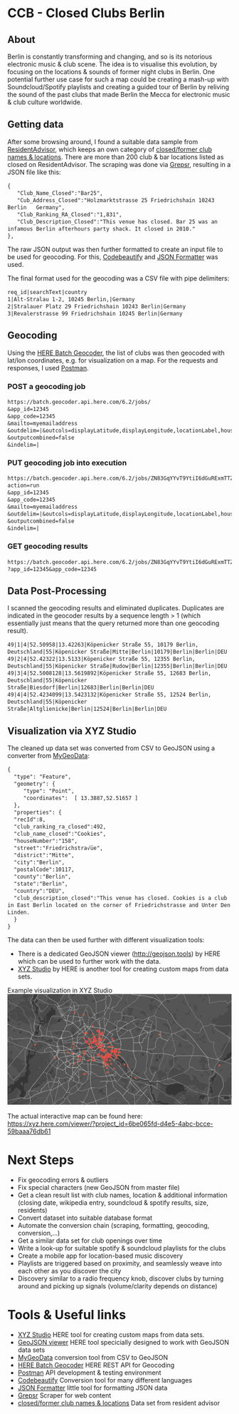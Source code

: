 # CCB - Closed Clubs Berlin

## About
Berlin is constantly transforming and changing, and so is its notorious electronic music & club scene. The idea is to visualise this evolution, by focusing on the locations & sounds of former night clubs in Berlin. One potential further use case for such a map could be creating a mash-up with Soundcloud/Spotify playlists and creating a guided tour of Berlin by reliving the sound of the past clubs that made Berlin the Mecca for electronic music & club culture worldwide.

## Getting data
After some browsing around, I found a suitable data sample from [ResidentAdvisor](https://www.residentadvisor.com), which keeps an own category of [closed/former club names & locations](https://www.residentadvisor.net/clubs.aspx?ai=34&status=closed). There are more than 200 club & bar locations listed as closed on ResidentAdvisor. The scraping was done via [Grepsr](https://app.grepsr.com/app/concierge/welcome), resulting in a JSON file like this:

```
{
   "Club_Name_Closed":"Bar25",
   "Cub_Address_Closed":"Holzmarktstrasse 25 Friedrichshain 10243 Berlin   Germany",
   "Club_Ranking_RA_Closed":"1,831",
   "Club_Description_Closed":"This venue has closed. Bar 25 was an infamous Berlin afterhours party shack. It closed in 2010."
},
```

The raw JSON output was then further formatted to create an input file to be used for geocoding. For this, [Codebeautify](https://codebeautify.org) and [JSON Formatter](https://jsonformatter.curiousconcept.com) was used.

The final format used for the geocoding was a CSV file with pipe delimiters:

```
req_id|searchText|country
1|Alt-Stralau 1-2, 10245 Berlin,|Germany
2|Stralauer Platz 29 Friedrichshain 10243 Berlin|Germany
3|Revalerstrasse 99 Friedrichshain 10245 Berlin|Germany
```

## Geocoding
Using the [HERE Batch Geocoder](https://developer.here.com/documentation/batch-geocoder/topics/quick-start.html), the list of clubs was then geocoded with lat/lon coordinates, e.g. for visualization on a map. For the requests and responses, I used [Postman](https://www.getpostman.com).



### POST a geocoding job
```
https://batch.geocoder.api.here.com/6.2/jobs/
&app_id=12345
&app_code=12345
&mailto=myemailaddress
&outdelim=|&outcols=displayLatitude,displayLongitude,locationLabel,houseNumber,street,district,city,postalCode,county,state,country
&outputcombined=false
&indelim=|
```
### PUT geocoding job into execution

```
https://batch.geocoder.api.here.com/6.2/jobs/ZN83GqYYvT9YtiI6dGuRExmTTZfauiLP?action=run
&app_id=12345
&app_code=12345
&mailto=myemailaddress
&outdelim=|&outcols=displayLatitude,displayLongitude,locationLabel,houseNumber,street,district,city,postalCode,county,state,country
&outputcombined=false
&indelim=|
```

### GET geocoding results
```
https://batch.geocoder.api.here.com/6.2/jobs/ZN83GqYYvT9YtiI6dGuRExmTTZfauiLP/result
?app_id=12345&app_code=12345
```


## Data Post-Processing

I scanned the geocoding results and eliminated duplicates. Duplicates are indicated in the geocoder results by a sequence length > 1 (which essentially just means that the query returned more than one geocoding result).

```
49|1|4|52.50958|13.42263|Köpenicker Straße 55, 10179 Berlin, Deutschland|55|Köpenicker Straße|Mitte|Berlin|10179|Berlin|Berlin|DEU
49|2|4|52.42322|13.5133|Köpenicker Straße 55, 12355 Berlin, Deutschland|55|Köpenicker Straße|Rudow|Berlin|12355|Berlin|Berlin|DEU
49|3|4|52.5008128|13.5619892|Köpenicker Straße 55, 12683 Berlin, Deutschland|55|Köpenicker Straße|Biesdorf|Berlin|12683|Berlin|Berlin|DEU
49|4|4|52.4234099|13.5423132|Köpenicker Straße 55, 12524 Berlin, Deutschland|55|Köpenicker Straße|Altglienicke|Berlin|12524|Berlin|Berlin|DEU
```


## Visualization via XYZ Studio

The cleaned up data set was converted from CSV to GeoJSON using a converter from [MyGeoData](https://mygeodata.cloud/converter/csv-to-geojson):

```
{
  "type": "Feature",
  "geometry": {
     "type": "Point",
     "coordinates":  [ 13.3887,52.51657 ]
  },
  "properties": {
  "recId":8,
  "club_ranking_ra_closed":492,
  "club_name_closed":"Cookies",
  "houseNumber":"158",
  "street":"Friedrichstra√üe",
  "district":"Mitte",
  "city":"Berlin",
  "postalCode":10117,
  "county":"Berlin",
  "state":"Berlin",
  "country":"DEU",
  "club_description_closed":"This venue has closed. Cookies is a club in East Berlin located on the corner of Friedrichstrasse and Unter Den Linden.
  }
}
```

The data can then be used further with different visualization tools:
+ There is a dedicated GeoJSON viewer (http://geojson.tools) by HERE which can be used to further work with the data.
+ [XYZ Studio](https://xyz.here.com/studio) by HERE is another tool for creating custom maps from data sets.

Example visualization in XYZ Studio
![XYZ Studio Visualization](https://github.com/thpssngr/CCB/blob/master/769CE09F-B753-49FB-89AF-5612A9867A66.png?raw=true)

The actual interactive map can be found here: https://xyz.here.com/viewer/?project_id=6be065fd-d4e5-4abc-bcce-59baaa76db61

# Next Steps

+ Fix geocoding  errors & outliers
+ Fix special characters (new GeoJSON from master file)
+ Get a clean result list with club names, location & additional information (closing date, wikipedia entry, soundcloud & spotify results, size, residents)
+ Convert dataset into suitable database format
+ Automate the conversion chain (scraping, formatting, geocoding, conversion,...)
+ Get a similar data set for club openings over time
+ Write a look-up for suitable spotify & soundcloud playlists for the clubs
+ Create a mobile app for location-based music discovery
+ Playlists are triggered based on proximity, and seamlessly weave into each other as you discover the city
+ Discovery similar to a radio frequency knob, discover clubs by turning around and picking up signals (volume/clarity depends on distance)

# Tools & Useful links
+ [XYZ Studio](https://xyz.here.com/studio) HERE tool for creating custom maps from data sets.
+ [GeoJSON viewer](http://geojson.tools) HERE tool specicially designed to work with GeoJSON data sets
+ [MyGeoData](https://mygeodata.cloud/converter/csv-to-geojson) conversion tool from CSV to GeoJSON
+ [HERE Batch Geocoder](https://developer.here.com/documentation/batch-geocoder/topics/quick-start.html) HERE REST API for Geocoding
+ [Postman](https://www.getpostman.com) API development & testing environment
+ [Codebeautify](https://codebeautify.org) Conversion tool for many different languages
+ [JSON Formatter](https://jsonformatter.curiousconcept.com) little tool for formatting JSON data
+ [Grepsr](https://app.grepsr.com/app/concierge/welcome) Scraper for web content
+ [closed/former club names & locations](https://www.residentadvisor.net/clubs.aspx?ai=34&status=closed) Data set from resident advisor

